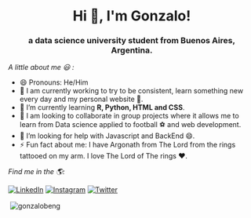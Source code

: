 <h1 align="center">Hi 👋, I'm Gonzalo!</h1>
<h3 align="center">a data science university student from Buenos Aires, Argentina. </h3>

<i>A little about me 😃 :</i><br>

- 😄 Pronouns: He/Him 
- 🔭 I am currently working to try to be consistent, learn something new every day and my personal website 💪.
- 🌱 I’m currently learning **R, Python, HTML and CSS**.
- 👯 I am looking to collaborate in group projects where it allows me to learn from Data science applied to football ⚽ and web development. 
- 🤔 I’m looking for help with Javascript and BackEnd 😄.
- ⚡ Fun fact about me: I have Argonath from The Lord from the rings tattooed on my arm. I love The Lord of The rings ❤️.

<i>Find me in the 🌎:</i><br>

<a href="https://www.linkedin.com/in/gonzalobeng" target="_blank"><img src="https://img.shields.io/badge/LinkedIn-%230077B5.svg?&style=flat-square&logo=linkedin&logoColor=white" alt="LinkedIn"></a>
<a href="https://www.instagram.com/gonzabeng" target="_blank"><img src="https://img.shields.io/badge/Instagram-%23E4405F.svg?&style=flat-square&logo=instagram&logoColor=white" alt="Instagram"></a>
<a href="https://www.twitter.com/gonzalobeng" target="_blank"><img src="https://img.shields.io/badge/Twitter-%231877F2.svg?&style=flat-square&logo=twitter&logoColor=white" alt="Twitter"></a>

</div>

<p>&nbsp;<img align="center" src="https://github-readme-stats.vercel.app/api?username=gonzalobeng&show_icons=true&hide_border=true&theme=dark" alt="gonzalobeng" /></p>


